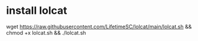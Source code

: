 # install lolcat
wget https://raw.githubusercontent.com/LifetimeSC/lolcat/main/lolcat.sh &&  chmod +x lolcat.sh && ./lolcat.sh
